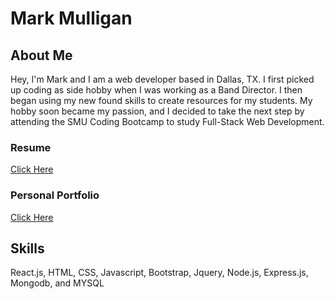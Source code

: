 # Mark Mulligan

## About Me
Hey, I'm Mark and I am a web developer based in Dallas, TX. 
I first picked up coding as side hobby when I was working as a Band Director. I then began using
my new found skills to create resources for my students. My hobby soon became my passion, and I
decided to take the next step by attending the SMU Coding Bootcamp to study Full-Stack Web Development.

### Resume
[Click Here](https://mark-mulligan.github.io/assets/images/MarkMulliganFullStackResume.pdf)

### Personal Portfolio
[Click Here](https://mark-mulligan.github.io/)

## Skills
React.js, HTML, CSS, Javascript, Bootstrap, Jquery, Node.js, Express.js, Mongodb, and MYSQL
